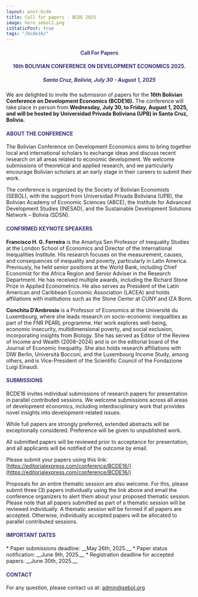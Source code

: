 ```yaml
---
layout: post-bcde
title: Call for papers - BCDE 2025
image: hero_sebol2.png
isStaticPost: true
tags: "/bcde16/"
---
```


<!-- <meta http-equiv="refresh" content="0; url=https://bcde15.sebol.org"> -->

<center><h4 style="color:#3C327C;"> <b>Call For Papers</b> </h4></center>
<center><h4 style="color:#3C327C;"> <b>16th BOLIVIAN CONFERENCE ON DEVELOPMENT ECONOMICS 2025.</b></h4></center>
<center><h5 style="color:#3C327C;"> Santa Cruz, Bolivia, July 30 - August 1, 2025
</h5></center>

We are delighted to invite the submission of papers for the **16th Bolivian Conference on Development Economics (BCDE16).** The conference will take place in person from **Wednesday, July 30, to Friday, August 1, 2025, and will be hosted by Universidad Privada Boliviana (UPB) in Santa Cruz, Bolivia.**

<h4 style="color:#3C327C;"> ABOUT THE CONFERENCE</h4>

The Bolivian Conference on Development Economics aims to bring together local and international scholars to exchange ideas and discuss recent research on all areas related to economic development. We welcome submissions of theoretical and applied research, and we particularly encourage Bolivian scholars at an early stage in their careers to submit their work.

The conference is organized by the Society of Bolivian Economists (SEBOL), with the support from Universidad Privada Boliviana (UPB), the Bolivian Academy of Economic Sciences (ABCE), the Institute for Advanced Development Studies (INESAD), and the Sustainable Development Solutions Network – Bolivia (SDSN).

<h4 style="color:#3C327C;"> CONFIRMED KEYNOTE SPEAKERS</h4>

**Francisco H. G. Ferreira** is the Amartya Sen Professor of Inequality Studies at the London School of Economics and Director of the International Inequalities Institute. His research focuses on the measurement, causes, and consequences of inequality and poverty, particularly in Latin America. Previously, he held senior positions at the World Bank, including Chief Economist for the Africa Region and Senior Adviser in the Research Department. He has received multiple awards, including the Richard Stone Prize in Applied Econometrics. He also serves as President of the Latin American and Caribbean Economic Association (LACEA) and holds affiliations with institutions such as the Stone Center at CUNY and IZA Bonn.

**Conchita D’Ambrosio** is a Professor of Economics at the Université du Luxembourg, where she leads research on socio-economic inequalities as part of the FNR PEARL programme. Her work explores well-being, economic insecurity, multidimensional poverty, and social exclusion, incorporating insights from Biology. She has served as Editor of the Review of Income and Wealth (2008–2024) and is on the editorial board of the Journal of Economic Inequality. She also holds research affiliations with DIW Berlin, Università Bocconi, and the Luxembourg Income Study, among others, and is Vice-President of the Scientific Council of the Fondazione Luigi Einaudi.

<h4 style="color:#3C327C;"> SUBMISSIONS</h4>

BCDE16 invites individual submissions of research papers for presentation in parallel contributed sessions. We welcome submissions across all areas of development economics, including interdisciplinary work that provides novel insights into development-related issues.

While full papers are strongly preferred, extended abstracts will be exceptionally considered. Preference will be given to unpublished work.

All submitted papers will be reviewed prior to acceptance for presentation, and all applicants will be notified of the outcome by email.

Please submit your papers using this link: [https://editorialexpress.com/conference/BCDE16/](https://editorialexpress.com/conference/BCDE16/)

Proposals for an entire thematic session are also welcome. For this, please submit three (3) papers individually using the link above and email the conference organizers to alert them about your proposed thematic session. Please note that all papers submitted as part of a thematic session will be reviewed individually. A thematic session will be formed if all papers are accepted. Otherwise, individually accepted papers will be allocated to parallel contributed sessions.

<h4 style="color:#3C327C;"> IMPORTANT DATES</h4>
* Paper submissions deadline: __May 26th, 2025.__
* Paper status notification: __June 9th, 2025.__
* Registration deadline for accepted papers:  __June 30th, 2025.__

<h4 style="color:#3C327C;"> CONTACT</h4>

For any question, please contact us at: [admin@sebol.org](mailto:admin@sebol.org)

